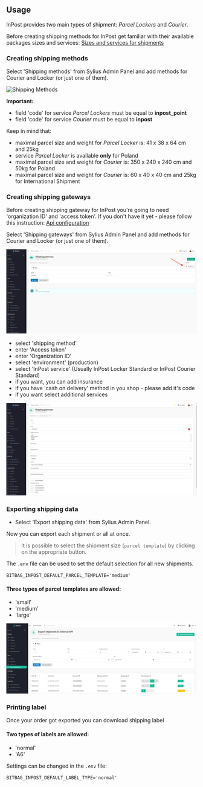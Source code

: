 ## Usage

InPost provides two main types of shipment: 
*Parcel Lockers*
and 
*Courier*.

Before creating shipping methods for InPost get familiar with their available packages sizes and services:
[Sizes and services for shipments](https://docs.inpost24.com/display/PL/%5B1.9.1%5D+Sizes+and+services+for+shipments)

### Creating shipping methods

Select 'Shipping methods' from Sylius Admin Panel and add methods for Courier and Locker (or just one of them).

![Shipping Methods](ShippingMethods.jpg)

**Important:**
- field 'code' for service *Parcel Lockers* must be equal to **inpost_point**
- field 'code' for service *Courier* must be equal to **inpost**

Keep in mind that:
- maximal parcel size and weight for *Parcel Locker* is: 41 x 38 x 64 cm and 25kg
- service *Parcel Locker* is available **only** for Poland
- maximal parcel size and weight for *Courier* is: 350 x 240 x 240 cm and 50kg for Poland
- maximal parcel size and weight for *Courier* is: 60 x 40 x 40 cm and 25kg for International Shipment

### Creating shipping gateways

Before creating shipping gateway for InPost you're going to need 'organization ID' and 'access token'. If you don't have it yet - please follow this instruction:
[Api configuration](https://inpost.pl/sites/default/files/pdf/instrukcja-konfiguracji-api-shipx.pdf)

Select 'Shipping gateways' from Sylius Admin Panel and add methods for Courier and Locker (or just one of them).

<div align="center">
    <img src="./images/inpost_gateways.png"/>
</div>

- select 'shipping method'
- enter 'Access token'
- enter 'Organization ID'
- select 'environment' (production)
- select 'InPost service' (Usually InPost Locker Standard or InPost Courier Standard)
- if you want, you can add insurance
- if you have 'cash on delivery' method in you shop - please add it's code
- if you want select additional services

<div align="center">
    <img src="./images/inpost_create.png"/>
</div>

### Exporting shipping data

- Select 'Export shipping data' from Sylius Admin Panel.

Now you can export each shipment or all at once.

> It is possible to select the shipment size (`parcel template`) by clicking on the appropriate button.

The `.env` file can be used to set the default selection for all new shipments.
```dotenv
BITBAG_INPOST_DEFAULT_PARCEL_TEMPLATE='medium'
```
#### Three types of parcel templates are allowed:

- 'small'
- 'medium'
- 'large'


<div align="center">
    <img src="./images/shipping_export.png"/>
</div>

### Printing label

Once your order got exported you can download shipping label

#### Two types of labels are allowed:

- 'normal'
- 'A6'

Settings can be changed in the `.env` file:
```dotenv
BITBAG_INPOST_DEFAULT_LABEL_TYPE='normal'
```
